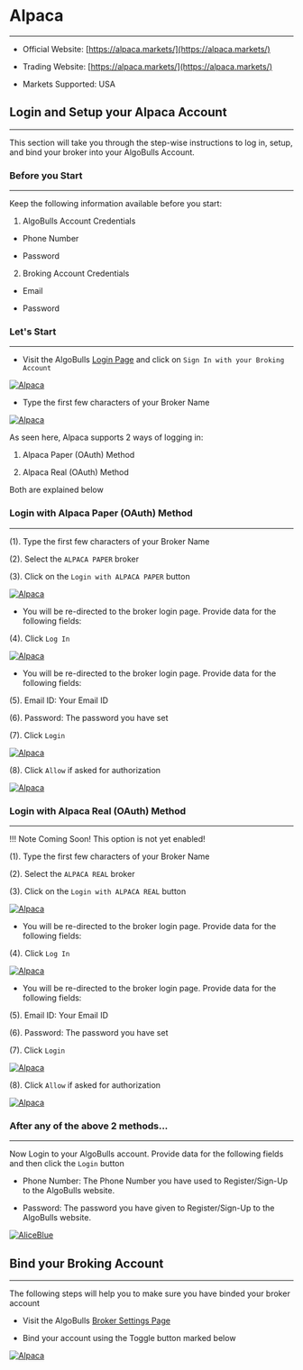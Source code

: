 # Alpaca
---
* Official Website: [https://alpaca.markets/](https://alpaca.markets/)

* Trading Website: [https://alpaca.markets/](https://alpaca.markets/)

* Markets Supported: USA

## Login and Setup your Alpaca Account
---
This section will take you through the step-wise instructions to log in, setup, and bind your broker into your AlgoBulls Account.

### Before you Start
---
Keep the following information available before you start:

1) AlgoBulls Account Credentials

* Phone Number

* Password

2) Broking Account Credentials

* Email

* Password

### Let's Start
---
* Visit the AlgoBulls [Login Page](https://app.algobulls.com/user/login) and click on `Sign In with your Broking Account`

[ ![Alpaca](imgs/siwyba.png "Click to Enlarge or Ctrl+Click to open in a new Tab") ](imgs/siwyba.png)

* Type the first few characters of your Broker Name

[ ![Alpaca](imgs/alpaca/alpaca_1.png "Click to Enlarge or Ctrl+Click to open in a new Tab") ](imgs/alpaca/alpaca_1.png)


As seen here, Alpaca supports 2 ways of logging in:

1. Alpaca Paper (OAuth) Method

2. Alpaca Real (OAuth) Method

Both are explained below

### Login with Alpaca Paper (OAuth) Method
---
(1). Type the first few characters of your Broker Name

(2). Select the `ALPACA PAPER` broker

(3). Click on the `Login with ALPACA PAPER` button

[ ![Alpaca](imgs/alpaca/alpaca_login.png "Click to Enlarge or Ctrl+Click to open in a new Tab") ](imgs/alpaca/alpaca_login.png)

* You will be re-directed to the broker login page. Provide data for the following fields:

(4). Click `Log In`

[ ![Alpaca](imgs/alpaca/alpaca_login_2.png "Click to Enlarge or Ctrl+Click to open in a new Tab") ](imgs/alpaca/alpaca_login_2.png)

* You will be re-directed to the broker login page. Provide data for the following fields:

(5). Email ID: Your Email ID

(6). Password: The password you have set

(7). Click `Login`

[ ![Alpaca](imgs/alpaca/alpaca_login_3.png "Click to Enlarge or Ctrl+Click to open in a new Tab") ](imgs/alpaca/alpaca_login_3.png)

(8). Click `Allow` if asked for authorization

[ ![Alpaca](imgs/alpaca/alpaca_login_4.png "Click to Enlarge or Ctrl+Click to open in a new Tab") ](imgs/alpaca/alpaca_login_4.png)


### Login with Alpaca Real (OAuth) Method
---

!!! Note
        Coming Soon! This option is not yet enabled!

(1). Type the first few characters of your Broker Name

(2). Select the `ALPACA REAL` broker

(3). Click on the `Login with ALPACA REAL` button

[ ![Alpaca](imgs/alpaca/alpaca_login_5.png "Click to Enlarge or Ctrl+Click to open in a new Tab") ](imgs/alpaca/alpaca_login_5.png)

* You will be re-directed to the broker login page. Provide data for the following fields:

(4). Click `Log In`

[ ![Alpaca](imgs/alpaca/alpaca_login_2.png "Click to Enlarge or Ctrl+Click to open in a new Tab") ](imgs/alpaca/alpaca_login_2.png)

* You will be re-directed to the broker login page. Provide data for the following fields:

(5). Email ID: Your Email ID

(6). Password: The password you have set

(7). Click `Login`

[ ![Alpaca](imgs/alpaca/alpaca_login_3.png "Click to Enlarge or Ctrl+Click to open in a new Tab") ](imgs/alpaca/alpaca_login_3.png)

(8). Click `Allow` if asked for authorization

[ ![Alpaca](imgs/alpaca/alpaca_login_4.png "Click to Enlarge or Ctrl+Click to open in a new Tab") ](imgs/alpaca/alpaca_login_4.png)


### After any of the above 2 methods...
---

Now Login to your AlgoBulls account. Provide data for the following fields and then click the `Login` button

* Phone Number: The Phone Number you have used to Register/Sign-Up to the AlgoBulls website.

* Password: The password you have given to Register/Sign-Up to the AlgoBulls website.

[ ![AliceBlue](imgs/sign-in-2.png "Click to Enlarge or Ctrl+Click to open in a new Tab") ](imgs/sign-in-2.png)

## Bind your Broking Account
---
The following steps will help you to make sure you have binded your broker account

* Visit the AlgoBulls [Broker Settings Page](https://app.algobulls.com/account/broking)

* Bind your account using the Toggle button marked below

[ ![Alpaca](imgs/alpaca/alpaca_binded.png "Click to Enlarge or Ctrl+Click to open in a new Tab") ](imgs/alpaca/alpaca_binded.png)
